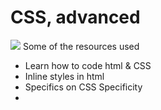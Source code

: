 <h1> CSS, advanced </h1>
<img src="https://user-images.githubusercontent.com/116654088/241713810-8a8ae1e5-70f8-4fd3-a637-f472836c456a.png"
<h2> Some of the resources used </h>
<ul>
<li> Learn how to code html & CSS </li>
<li> Inline styles in html </li>
<li> Specifics on CSS Specificity <li>
</ul>
